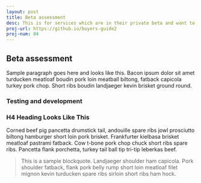 ```yaml
---
layout: post
title: Beta assessment
desc: This is for services which are in their private beta and want to move into public beta.
proj-url: https://github.io/buyers-guide2
proj-num: 04
---
```




## Beta assessment

Sample paragraph goes here and looks like this. Bacon ipsum dolor sit amet turducken meatloaf boudin pork loin meatball biltong, fatback capicola turkey pork chop. Short ribs boudin landjaeger kevin brisket ground round. 

### Testing and development 


### H4 Heading Looks Like This

Corned beef pig pancetta drumstick tail, andouille spare ribs jowl prosciutto biltong hamburger short loin pork brisket. Frankfurter kielbasa brisket meatloaf pastrami fatback. Cow t-bone pork chop chuck short ribs spare ribs. Pancetta flank porchetta, turkey tail ball tip tri-tip leberkas beef.

> This is a sample blockquote. Landjaeger shoulder ham capicola. 
> Pork shoulder fatback, flank pork belly rump short loin meatloaf filet mignon kevin turducken spare ribs sirloin short ribs ham hock.

